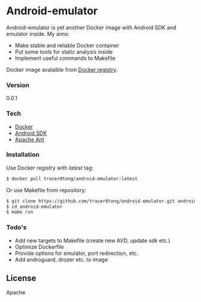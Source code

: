 # Android-emulator

Android-emulator is yet another Docker image with Android SDK and emulator inside.
My aims:

  - Make stable and reliable Docker container
  - Put some tools for static analysis inside
  - Implement useful commands to Makefile

Docker image avalaible from [Docker registry].

### Version
0.0.1

### Tech

* [Docker]
* [Android SDK]
* [Apache Ant]

### Installation

Use Docker registry with *latest* tag:

```sh
$ docker pull tracer0tong/android-emulator:latest
```
Or use Makefile from repository:

```sh
$ git clone https://github.com/tracer0tong/android-emulator.git android-emulator
$ cd android-emulator
$ make run
```

### Todo's

 - Add new targets to Makefile (create new AVD, update sdk etc.)
 - Optimize Dockerfile
 - Provide options for emulator, port redirection, etc.
 - Add androguard, drozer etc. to image

License
----

Apache

[Docker registry]:https://registry.hub.docker.com/u/tracer0tong/android-emulator/
[Docker]:https://www.docker.com
[Android SDK]:https://developer.android.com/sdk/index.html
[Apache Ant]:http://ant.apache.org


